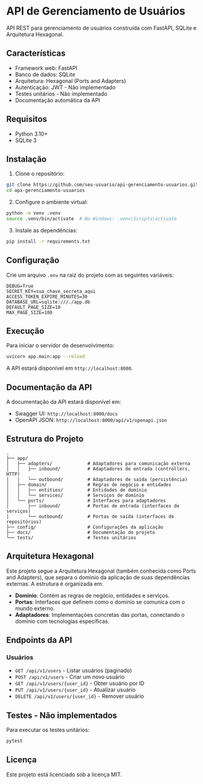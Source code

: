 # API de Gerenciamento de Usuários

API REST para gerenciamento de usuários construída com FastAPI, SQLite e Arquitetura Hexagonal.

## Características

- Framework web: FastAPI
- Banco de dados: SQLite
- Arquitetura: Hexagonal (Ports and Adapters)
- Autenticação: JWT - Não implementado
- Testes unitários - Não implementado
- Documentação automática da API

## Requisitos

- Python 3.10+
- SQLite 3

## Instalação

1. Clone o repositório:

```bash
git clone https://github.com/seu-usuario/api-gerenciamento-usuarios.git
cd api-gerenciamento-usuarios
```

2. Configure o ambiente virtual:

```bash
python -m venv .venv
source .venv/bin/activate  # No Windows: .venv\Scripts\activate
```

3. Instale as dependências:

```bash
pip install -r requirements.txt
```

## Configuração

Crie um arquivo `.env` na raiz do projeto com as seguintes variáveis:

```
DEBUG=True
SECRET_KEY=sua_chave_secreta_aqui
ACCESS_TOKEN_EXPIRE_MINUTES=30
DATABASE_URL=sqlite:///./app.db
DEFAULT_PAGE_SIZE=10
MAX_PAGE_SIZE=100
```

## Execução

Para iniciar o servidor de desenvolvimento:

```bash
uvicorn app.main:app --reload
```

A API estará disponível em `http://localhost:8000`.

## Documentação da API

A documentação da API estará disponível em:

- Swagger UI: `http://localhost:8000/docs`
- OpenAPI JSON: `http://localhost:8000/api/v1/openapi.json`

## Estrutura do Projeto

```
.
├── app/
│   ├── adapters/             # Adaptadores para comunicação externa
│   │   ├── inbound/          # Adaptadores de entrada (controllers, HTTP)
│   │   └── outbound/         # Adaptadores de saída (persistência)
│   ├── domain/               # Regras de negócio e entidades
│   │   ├── entities/         # Entidades de domínio
│   │   └── services/         # Serviços de domínio
│   └── ports/                # Interfaces para adaptadores
│       ├── inbound/          # Portas de entrada (interfaces de serviços)
│       └── outbound/         # Portas de saída (interfaces de repositórios)
├── config/                   # Configurações da aplicação
├── docs/                     # Documentação do projeto
└── tests/                    # Testes unitários
```

## Arquitetura Hexagonal

Este projeto segue a Arquitetura Hexagonal (também conhecida como Ports and Adapters), que separa o domínio da aplicação de suas dependências externas. A estrutura é organizada em:

- **Domínio**: Contém as regras de negócio, entidades e serviços.
- **Portas**: Interfaces que definem como o domínio se comunica com o mundo externo.
- **Adaptadores**: Implementações concretas das portas, conectando o domínio com tecnologias específicas.

## Endpoints da API

### Usuários

- `GET /api/v1/users` - Listar usuários (paginado)
- `POST /api/v1/users` - Criar um novo usuário
- `GET /api/v1/users/{user_id}` - Obter usuário por ID
- `PUT /api/v1/users/{user_id}` - Atualizar usuário
- `DELETE /api/v1/users/{user_id}` - Remover usuário

## Testes - Não implementados

Para executar os testes unitários:

```bash
pytest
```

## Licença

Este projeto está licenciado sob a licença MIT.

